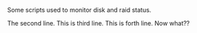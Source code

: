 Some scripts used to monitor disk and raid status.

The second line.
This is third line.
This is forth line.
Now what??
